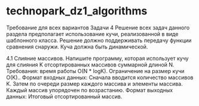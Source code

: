 # technopark_dz1_algorithms
Требование для всех вариантов Задачи 4
Решение всех задач данного раздела предполагает использование кучи, реализованной в виде шаблонного класса. 
Решение должно поддерживать передачу функции сравнения снаружи.
Куча должна быть динамической.

4.1 Слияние массивов.
Напишите программу, которая использует кучу для слияния K отсортированных массивов суммарной длиной N.
Требования: время работы O(N * logK). Ограничение на размер кучи O(K)..
Формат входных данных: Сначала вводится количество массивов K. Затем по очереди размер каждого массива и элементы массива. Каждый массив упорядочен по возрастанию.
Формат выходных данных: Итоговый отсортированный массив.

